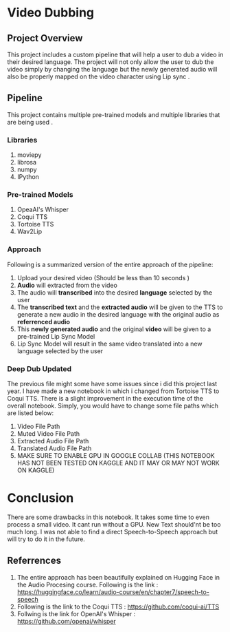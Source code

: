 # Video Dubbing

## Project Overview
This project includes a custom pipeline that will help a user to dub a video in their desired language.
The project will not only allow the user to dub the video simply by changing the language but the newly generated
audio will also be properly mapped on the video character using Lip sync .

## Pipeline 
This project contains multiple pre-trained models and multiple libraries that are being used .
### Libraries
1. moviepy
2. librosa
3. numpy
4. IPython 
### Pre-trained Models
1. OpeaAI's Whisper
2. Coqui TTS
3. Tortoise TTS
4. Wav2Lip
### Approach
Following is a summarized version of the entire approach of the pipeline:
1. Upload your desired video (Should be less than 10 seconds )
2. **Audio** will extracted from the video
3. The audio will **transcribed** into the desired **language** selected by the user
4. The **transcribed text** and the **extracted audio** will be given to the TTS to generate a new audio in the desired language with the original audio as **referrenced audio**
5. This **newly generated audio** and the original **video** will be given to a pre-trained Lip Sync Model
6. Lip Sync Model will result in the same video translated into a new language selected by the user

### Deep Dub Updated
The previous file might some have some issues since i did this project last year. I have made a new notebook in which i changed from Tortoise TTS to Coqui TTS. There is a slight improvement in the execution time of the overall notebook.
Simply, you would have to change some file paths which are listed below: 
1. Video File Path
2. Muted Video File Path
3. Extracted Audio File Path
4. Translated Audio File Path
5. MAKE SURE TO ENABLE GPU IN GOOGLE COLLAB (THIS NOTEBOOK HAS NOT BEEN TESTED ON KAGGLE AND IT MAY OR MAY NOT WORK ON KAGGLE)
# Conclusion
There are some drawbacks in this notebook. It takes some time to even process a small video. It cant run without a GPU. New Text should'nt be too much long.
I was not able to find a direct Speech-to-Speech approach but will try to do it in the future.

## Referrences
1. The entire approach has been beautifully explained on Hugging Face in the Audio Procesing course. Following is the link : https://huggingface.co/learn/audio-course/en/chapter7/speech-to-speech
2. Following is the link to the Coqui TTS : https://github.com/coqui-ai/TTS
3. Follwing is the link for OpenAI's Whisper : https://github.com/openai/whisper
